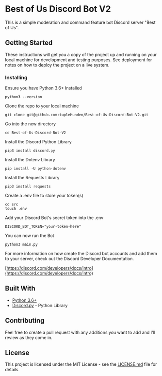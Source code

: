 
# Best of Us Discord Bot V2

This is a simple moderation and command feature bot Discord server "Best of Us".

## Getting Started

These instructions will get you a copy of the project up and running on your local machine for development and testing purposes. See deployment for notes on how to deploy the project on a live system.

### Installing
Ensure you have Python 3.6+ Installed
```
python3 --version
```

Clone the repo to your local machine
```
git clone git@github.com:tupleHunden/Best-of-Us-Discord-Bot-V2.git
```
Go into the new directory
```
cd Best-of-Us-Discord-Bot-V2
```

Install the Discord Python Library
```
pip3 install discord.py
```

Install the Dotenv Library 
```
pip install -U python-dotenv
```
Install the Requests Library
```
pip3 install requests
```
Create a .env file to store your token(s)
```
cd src
touch .env
```
Add your Discord Bot's secret token into the .env
```
DISCORD_BOT_TOKEN="your-token-here"
```

You can now run the Bot
```
python3 main.py
```

For more information on how create the Discord bot accounts and add them to your server, check out the Discord Developer Documentation.

[https://discord.com/developers/docs/intro](https://discord.com/developers/docs/intro)

## Built With

* [Python 3.6+](https://www.python.org/) 
* [Discord.py](https://discordpy.readthedocs.io/en/latest/) - Python Library

## Contributing

Feel free to create a pull request with any additions you want to add and I'll review as they come in.

## License

This project is licensed under the MIT License - see the [LICENSE.md](LICENSE.md) file for details
